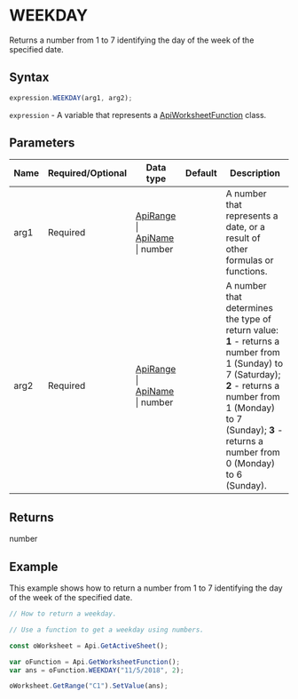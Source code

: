 # WEEKDAY

Returns a number from 1 to 7 identifying the day of the week of the specified date.

## Syntax

```javascript
expression.WEEKDAY(arg1, arg2);
```

`expression` - A variable that represents a [ApiWorksheetFunction](../ApiWorksheetFunction.md) class.

## Parameters

| **Name** | **Required/Optional** | **Data type** | **Default** | **Description** |
| ------------- | ------------- | ------------- | ------------- | ------------- |
| arg1 | Required | [ApiRange](../../ApiRange/ApiRange.md) \| [ApiName](../../ApiName/ApiName.md) \| number |  | A number that represents a date, or a result of other formulas or functions. |
| arg2 | Required | [ApiRange](../../ApiRange/ApiRange.md) \| [ApiName](../../ApiName/ApiName.md) \| number |  | A number that determines the type of return value: **1** - returns a number from 1 (Sunday) to 7 (Saturday); **2** - returns a number from 1 (Monday) to 7 (Sunday); **3** - returns a number from 0 (Monday) to 6 (Sunday). |

## Returns

number

## Example

This example shows how to return a number from 1 to 7 identifying the day of the week of the specified date.

```javascript editor-xlsx
// How to return a weekday.

// Use a function to get a weekday using numbers.

const oWorksheet = Api.GetActiveSheet();

var oFunction = Api.GetWorksheetFunction();
var ans = oFunction.WEEKDAY("11/5/2018", 2); 

oWorksheet.GetRange("C1").SetValue(ans);

```

